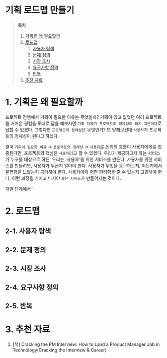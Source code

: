 # 기획 로드맵 만들기

> **목차**
>
> 1. [기획은 왜 필요할까](#1-기획은-왜-필요할까)
> 2. [로드맵](#2-로드맵)
>    1. [사용자 탐색](#2--1-사용자-탐색)
>    2. [문제 정의](#2--2-문제-정의)
>    3. [시장 조사](#2--3-시장-조사)
>    4. [요구사항 정의](#2--4-요구사항-정의)
>    5. [반복](#2--5-반복)
> 3. [추천 자료](#3-추천-자료)

# 1. 기획은 왜 필요할까

프로젝트 진행에서 기획이 필요한 이유는 무엇일까? 기획이 있고 없었던 여러 프로젝트를 거쳐온 경험을 토대로 답을 해보자면 `기획 자체가 프로젝트의 정체성이 되기 때문이다`로 답할 수 있겠다. 그렇다면 `프로젝트의 정체성`은 무엇인가? 또 답해보건대 `사용자`가 프로젝트의 정체성이 된다고 하겠다.

결국 `기획이 필요한 이유` → `프로젝트의 정체성` → `사용자`로 논리의 흐름이 사용자에게로 집중된다면, 프로젝트의 핵심은 `사용자`라고 할 수 있겠다. 우리가 제공하고자 하는 서비스가 누구를 대상으로 하든, 우리는 '사용자'를 위한 서비스를 만든다. 사용자를 위한 서비스를 만들려면, 사용자가 누군지 알아야 한다. 사용자가 무엇을 요구하는지, 어딘가에서 불편함을 느꼈는지 공감해야 한다. 사용자에게 어떤 편리함을 줄 수 있는지 고민해야 한다. 이런 과정을 거치고 나서야 `좋은 서비스`가 만들어지는 것이다.

개발 단계에서 `

# 2. 로드맵

## 2-1. 사용자 탐색

## 2-2. 문제 정의

## 2-3. 시장 조사

## 2-4. 요구사항 정의

## 2-5. 반복

# 3. 추천 자료

1. [책] Cracking the PM Interview: How to Land a Product Manager Job in Technology(Cracking the Interview & Career) 